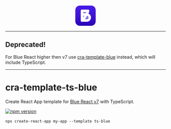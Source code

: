 <p align="center">
<img src="https://raw.githubusercontent.com/bruegmann/blue-react/master/public/logo192.png" alt="Blue Icon" width="64px" height="64px">
</p>

---

## Deprecated!

For Blue React higher then v7 use [cra-template-blue](https://github.com/bruegmann/cra-template-blue) instead, which will include TypeScript.

---

# cra-template-ts-blue

Create React App template for [Blue React v7](https://bruegmann.github.io/blue-react/v7/) with TypeScript.

[![npm version](https://img.shields.io/npm/v/cra-template-ts-blue)](https://www.npmjs.com/package/cra-template-ts-blue)

```
npx create-react-app my-app --template ts-blue
```

